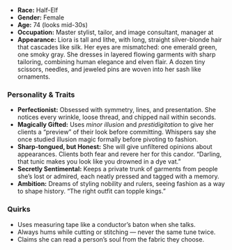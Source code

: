 - **Race:** Half-Elf
- **Gender:** Female
- **Age:** 74 (looks mid-30s)
- **Occupation:** Master stylist, tailor, and image consultant, manager at 
- **Appearance:** Liora is tall and lithe, with long, straight silver-blonde hair that cascades like silk. Her eyes are mismatched: one emerald green, one smoky gray. She dresses in layered flowing garments with sharp tailoring, combining human elegance and elven flair. A dozen tiny scissors, needles, and jeweled pins are woven into her sash like ornaments.

### **Personality & Traits**

- **Perfectionist:** Obsessed with symmetry, lines, and presentation. She notices every wrinkle, loose thread, and chipped nail within seconds.
- **Magically Gifted:** Uses _minor illusion_ and _prestidigitation_ to give her clients a “preview” of their look before committing. Whispers say she once studied illusion magic formally before pivoting to fashion.
- **Sharp-tongued, but Honest:** She will give unfiltered opinions about appearances. Clients both fear and revere her for this candor. “Darling, that tunic makes you look like you drowned in a dye vat.”
- **Secretly Sentimental:** Keeps a private trunk of garments from people she’s lost or admired, each neatly pressed and tagged with a memory.
- **Ambition:** Dreams of styling nobility and rulers, seeing fashion as a way to shape history. “The right outfit can topple kings.”

### **Quirks**

- Uses measuring tape like a conductor’s baton when she talks.
- Always hums while cutting or stitching — never the same tune twice.
- Claims she can read a person’s soul from the fabric they choose.